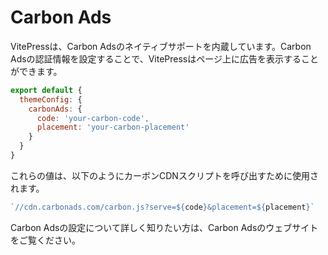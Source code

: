 # Carbon Ads

VitePressは、Carbon Adsのネイティブサポートを内蔵しています。Carbon Adsの認証情報を設定することで、VitePressはページ上に広告を表示することができます。

```js
export default {
  themeConfig: {
    carbonAds: {
      code: 'your-carbon-code',
      placement: 'your-carbon-placement'
    }
  }
}
```

これらの値は、以下のようにカーボンCDNスクリプトを呼び出すために使用されます。

```js
`//cdn.carbonads.com/carbon.js?serve=${code}&placement=${placement}`
```

Carbon Adsの設定について詳しく知りたい方は、Carbon Adsのウェブサイトをご覧ください。